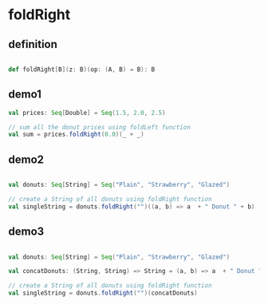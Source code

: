 # foldRight

## definition

```scala

def foldRight[B](z: B)(op: (A, B) ⇒ B): B

```

## demo1

```scala
val prices: Seq[Double] = Seq(1.5, 2.0, 2.5)

// sum all the donut prices using foldLeft function
val sum = prices.foldRight(0.0)(_ + _)

```

## demo2

```scala

val donuts: Seq[String] = Seq("Plain", "Strawberry", "Glazed")

// create a String of all donuts using foldRight function
val singleString = donuts.foldRight("")((a, b) => a  + " Donut " + b)

```

## demo3

```scala

val donuts: Seq[String] = Seq("Plain", "Strawberry", "Glazed")

val concatDonuts: (String, String) => String = (a, b) => a  + " Donut " + b

// create a String of all donuts using foldRight function
val singleString = donuts.foldRight("")(concatDonuts)

```
